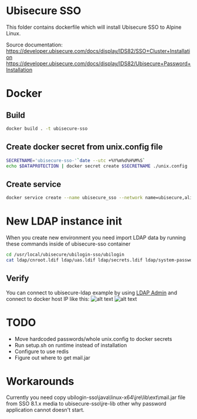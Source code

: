# Ubisecure SSO
This folder contains dockerfile which will install Ubisecure SSO to Alpine Linux.

Source documentation:
https://developer.ubisecure.com/docs/display/IDS82/SSO+Cluster+Installation
https://developer.ubisecure.com/docs/display/IDS82/Ubisecure+Password+Installation

# Docker
## Build
```bash
docker build . -t ubisecure-sso
``` 

## Create docker secret from unix.config file
```bash
SECRETNAME='ubisecure-sso-'`date --utc +%Y%m%d%H%M%S`
echo $DATAPROTECTION | docker secret create $SECRETNAME ./unix.config
```

## Create service
```bash
docker service create --name ubisecure_sso --network name=ubisecure,alias=sso --secret source=$SECRETNAME,target=/usr/local/ubisecure/ubilogin-sso/ubilogin/unix.config ubisecure-sso
```

# New LDAP instance init
When you create new environment you need import LDAP data by running these commands inside of ubisecure-sso container
```bash
cd /usr/local/ubisecure/ubilogin-sso/ubilogin
cat ldap/cnroot.ldif ldap/uas.ldif ldap/secrets.ldif ldap/system-password.ldif ldap/openldap/groups.ldif | ldap/openldap/import.sh
```

## Verify
You can connect to ubisecure-ldap example by using [LDAP Admin](http://www.ldapadmin.org) and connect to docker host IP like this:
![alt text](https://raw.githubusercontent.com/olljanat/docker-ubisecure/master/screenshots/ubisecure-ldap_connect.png "LDAP connect")
![alt text](https://raw.githubusercontent.com/olljanat/docker-ubisecure/master/screenshots/ubisecure-ldap_list.png "LDAP list")

# TODO
* Move hardcoded passwords/whole unix.config to docker secrets
* Run setup.sh on runtime instead of installation
* Configure to use redis
* Figure out where to get mail.jar

# Workarounds
Currently you need copy ubilogin-sso\java\linux-x64\jre\lib\ext\mail.jar file from SSO 8.1.x media to ubisecure-sso\jre-lib other why password application cannot doesn't start.